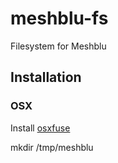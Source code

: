 meshblu-fs
==========

Filesystem for Meshblu

Installation
------------

### OSX

Install [osxfuse](http://osxfuse.github.io/)

mkdir /tmp/meshblu
